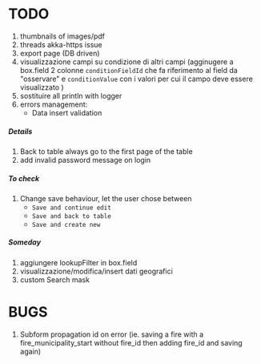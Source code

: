 TODO
====

1. thumbnails of images/pdf
1. threads akka-https issue
1. export page (DB driven)
1. visualizzazione campi su condizione di altri campi (agginugere a box.field 2 colonne `conditionFieldId` che fa riferimento al field da "osservare" e `conditionValue` con i valori per cui il campo deve essere visualizzato )
1. sostituire all println with logger
1. errors management:
    - Data insert validation

##### Details
1. Back to table always go to the first page of the table
1. add invalid password message on login



##### To check
1. Change save behaviour, let the user chose between 
    - `Save and continue edit`
    - `Save and back to table`
    - `Save and create new`

##### Someday
1. aggiungere lookupFilter in box.field
1. visualizzazione/modifica/insert dati geografici
1. custom Search mask



BUGS
===
1. Subform propagation id on error (ie. saving a fire with a fire_municipality_start without fire_id then adding fire_id and saving again)